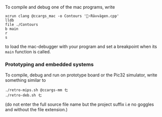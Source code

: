 

To compile and debug one of the mac programs, write

```
xcrun clang @ccargs_mac -o Contours '🥽⋆Rävvägen.cpp'
lldb 
file ./Contours
b main
r
s
````
to load the mac-debugger with your program and set a breakpoint when its `main` function is called.

### Prototyping and embedded systems

To compile, debug and run on prototype board or the Pic32 simulator, write something similar to

```
./retro-mips.sh @ccargs-mm 七
./retro-deb.sh 七
```

(do not enter the full source file name but the project suffix i.e no goggles and without the file extension.)

